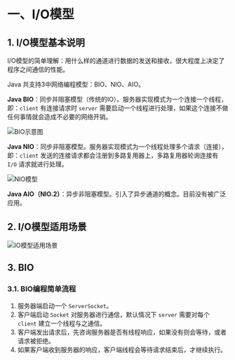 # 一、I/O模型

## 1. I/O模型基本说明

I/O模型的简单理解：用什么样的通道进行数据的发送和接收，很大程度上决定了程序之间通信的性能。

Java 共支持3中网络编程模型：BIO、NIO、AIO。

**Java BIO**：同步并阻塞模型（传统的IO）。服务器实现模式为一个连接一个线程，即：`client` 有连接请求时 `server` 需要启动一个线程进行处理，如果这个连接不做任何事情就会造成不必要的网络开销。

![BIO示意图](https://cdn.jsdelivr.net/gh/RingoTangs/image-hosting@master/Netty/BIO.33dddvxdvam0.png)



**Java NIO**：同步非阻塞模型。服务器实现模式为一个线程处理多个请求（连接），即：`client` 发送的连接请求都会注册到多路复用器上，多路复用器轮询连接有 `I/O` 请求就进行处理。

![NIO模型](https://cdn.jsdelivr.net/gh/RingoTangs/image-hosting@master/Netty/BIO.33dddvxdvam0.png)



**Java AIO（NIO.2）**：异步非阻塞模型。引入了异步通道的概念。目前没有被广泛应用。



## 2. I/O模型适用场景

![IO模型适用场景](https://cdn.jsdelivr.net/gh/RingoTangs/image-hosting@master/Netty/IO模型适用场景.zcyigfm0r2o.png)

## 3. BIO

### 3.1. BIO编程简单流程

1. 服务器端启动一个 `ServerSocket`。
2. 客户端启动 `Socket` 对服务器进行通信，默认情况下 `server` 需要对每个 `client`  建立一个线程与之通信。
3. 客户端发出请求后，先咨询服务器是否有线程响应，如果没有则会等待，或者请求被拒绝。
4. 如果客户端收到服务器的响应，客户端线程会等待请求结束后，才继续执行。
